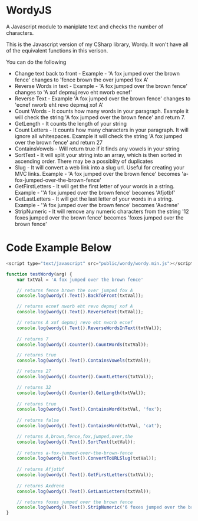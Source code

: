 # WordyJS
A Javascript module to maniplate text and checks the number of characters.

This is the Javascript version of my CSharp library, Wordy. It won't have all of the equivalent functions in this verison.

You can do the following

* Change text back to front - Example - 'A fox jumped over the brown fence' changes to 'fence brown the over jumped fox A'
* Reverse Words in text - Example - 'A fox jumped over the brown fence' changes to 'A xof depmuj revo eht nworb ecnef'
* Reverse Text - Example 'A fox jumped over the brown fence' changes to 'ecnef nworb eht revo depmuj xof A'
* Count Words - It counts how many words in your paragraph. Example it will check the string 'A fox jumped over the brown fence' and return 7.
* GetLength - It counts the length of your string
* Count Letters - It counts how many characters in your paragraph. It will ignore all whitespaces.  Example it will check the string 'A fox jumped over the brown fence' and return 27
* ContainsVowels - Will return true if it finds any vowels in your string
* SortText - It will split your string into an array, which is then sorted in ascending order. There may be a possiblity of duplicates
* Slug - It will convert a web link into a slug url. Useful for creating your MVC links. Example - 'A fox jumped over the brown fence' becomes 'a-fox-jumped-over-the-brown-fence'
* GetFirstLetters - It will get the first letter of your words in a string. Example - ''A fox jumped over the brown fence' becomes 'Afjotbf'
* GetLastLetters - It will get the last letter of your words in a string. Example - ''A fox jumped over the brown fence' becomes 'Axdrene'
* StripNumeric - It will remove any numeric characters from the string '12 foxes jumped over the brown fence' becomes 'foxes jumped over the brown fence'

# Code Example Below

```javascript
<script type="text/javascript" src="public/wordy/wordy.min.js"></script>

function testWordy(arg) {
	var txtVal = 'A fox jumped over the brown fence'

	// returns fence brown the over jumped fox A
	console.log(wordy().Text().BackToFront(txtVal));

	// returns ecnef nworb eht revo depmuj xof A
	console.log(wordy().Text().ReverseText(txtVal));

	// returns A xof depmuj revo eht nworb ecnef
	console.log(wordy().Text().ReverseWordsInText(txtVal));
	
	// returns 7
	console.log(wordy().Counter().CountWords(txtVal));

	// returns true
	console.log(wordy().Text().ContainsVowels(txtVal));

	// returns 27
	console.log(wordy().Counter().CountLetters(txtVal));

	// returns 32
	console.log(wordy().Counter().GetLength(txtVal));
	
	// returns true
	console.log(wordy().Text().ContainsWord(txtVal, 'fox');
	
	// returns false
	console.log(wordy().Text().ContainsWord(txtVal, 'cat');

	// returns A,brown,fence,fox,jumped,over,the
	console.log(wordy().Text().SortText(txtVal));
	
	// returns a-fox-jumped-over-the-brown-fence
	console.log(wordy().Text().ConvertToURLSlug(txtVal));
	
	// returns Afjotbf
	console.log(wordy().Text().GetFirstLetters(txtVal));
	
	// returns Axdrene
	console.log(wordy().Text().GetLastLetters(txtVal));

	// returns foxes jumped over the brown fence
	console.log(wordy().Text().StripNumeric('6 foxes jumped over the brown fence'));
}
```
